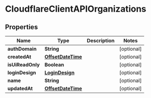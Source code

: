 # CloudflareClientAPIOrganizations

## Properties
Name | Type | Description | Notes
------------ | ------------- | ------------- | -------------
**authDomain** | **String** |  |  [optional]
**createdAt** | [**OffsetDateTime**](OffsetDateTime.md) |  |  [optional]
**isUiReadOnly** | **Boolean** |  |  [optional]
**loginDesign** | [**LoginDesign**](LoginDesign.md) |  |  [optional]
**name** | **String** |  |  [optional]
**updatedAt** | [**OffsetDateTime**](OffsetDateTime.md) |  |  [optional]
